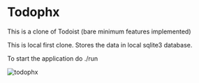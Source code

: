 # Todophx

This is a clone of Todoist (bare minimum features implemented)

This is local first clone. Stores the data in local sqlite3 database.

To start the application do ./run


![todophx](https://github.com/arpitsr/todophx/assets/4772479/1d756a6e-580e-4968-84d1-c06c9b36b989)
